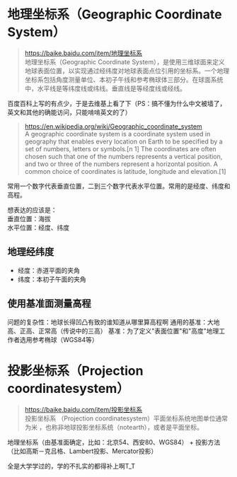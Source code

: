 # 地理坐标系（Geographic Coordinate System）
> https://baike.baidu.com/item/地理坐标系  
> 地理坐标系（Geographic Coordinate System），是使用三维球面来定义地球表面位置，以实现通过经纬度对地球表面点位引用的坐标系。一个地理坐标系包括角度测量单位、本初子午线和参考椭球体三部分。在球面系统中，水平线是等纬度线或纬线。垂直线是等经度线或经线。

百度百科上写的有点少，于是去维基上看了下（PS：搞不懂为什么中文被墙了，英文和其他的确能访问，只能啃啃英文的了）
> https://en.wikipedia.org/wiki/Geographic_coordinate_system  
> A geographic coordinate system is a coordinate system used in geography that enables every location on Earth to be specified by a set of numbers, letters or symbols.[n 1] The coordinates are often chosen such that one of the numbers represents a vertical position, and two or three of the numbers represent a horizontal position. A common choice of coordinates is latitude, longitude and elevation.[1]

常用一个数字代表垂直位置，二到三个数字代表水平位置。常用的是经度、纬度和高程。

想表达的应该是：  
垂直位置：海拔  
水平位置：经度、纬度  

## 地理经纬度
- 经度：赤道平面的夹角
- 纬度：本初子午面的夹角

## 使用基准面测量高程
问题的复杂性：地球长得凹凸有致的谁知道从哪里算高程啊
通用的基准：大地高、正高、正常高（传说中的三高）
基准：为了定义"表面位置"和"高度"地理工作者选用参考椭球（WGS84等）


# 投影坐标系（Projection coordinatesystem）
> https://baike.baidu.com/item/投影坐标系  
> 投影坐标系 （Projection coordinatesystem）平面坐标系统地图单位通常为米 ，也称非地球投影坐标系统（notearth），或者是平面坐标。

地理坐标系（由基准面确定，比如：北京54、西安80、WGS84） +  投影方法（比如高斯－克吕格、Lambert投影、Mercator投影）


全是大学学过的，学的不扎实的都得补上啊T_T